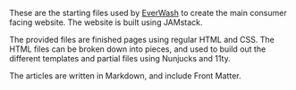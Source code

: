 These are the starting files used by [EverWash](https://www.everwash.com) to create the main consumer facing website. The website is built using JAMstack. 

The provided files are finished pages using regular HTML and CSS. The HTML files can be broken down into pieces, and used to build out the different templates and partial files using Nunjucks and 11ty.

The articles are written in Markdown, and include Front Matter.  
